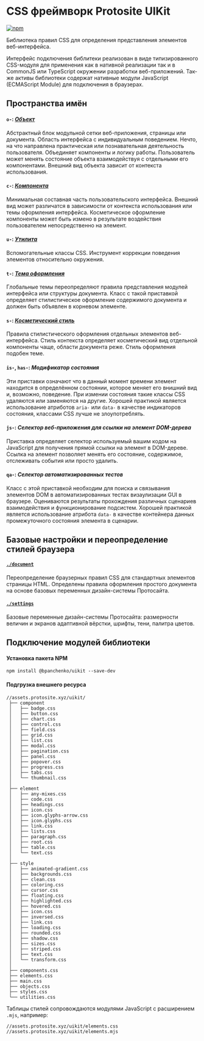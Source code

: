 # CSS фреймворк Protosite UIKit

[![npm](https://img.shields.io/npm/v/@bpanchenko/uikit.svg)](https://www.npmjs.com/package/@bpanchenko/uikit)

Библиотека правил CSS для определения представления элементов веб-интерфейса.

Интерфейс подключения библитеки реализован в виде типизированного CSS-модуля для применения как в нативной реализации так и в CommonJS или
TypeScript окружении разработки веб-приложений. Так-же активы библиотеки содержат нативные модули JavaScript (ECMAScript Module) для
подключения в браузерах.

## Пространства имён

#### `o-`: [_Объект_](https://github.com/BPanchenko/protosite-uikit/tree/master/object)

Абстрактный блок модульной сетки веб-приложения, страницы или документа. Область интерфейса с индивидуальным поведением. Нечто, на что
направлена практическая или познавательная деятельность пользователя. Объединяет компоненты и логику работы. Пользователь может менять
состояние объекта взаимодействуя с отдельными его компонентами. Внешний вид объекта зависит от контекста использования.

#### `c-`: [_Компонента_](https://github.com/BPanchenko/protosite-uikit/tree/master/component)

Минимальная составная часть пользовательского интерфейса. Внешний вид может различатся в зависимости от контекста использования или темы
оформления интерфейса. Косметическое оформление компоненты может быть измено в результате воздействия пользователем непосредственно на
элемент.

#### `u-`: [_Утилита_](https://github.com/BPanchenko/protosite-uikit/tree/master/utility)

Вспомогательные классы CSS. Инструмент коррекции поведения элементов относительно окружения.

#### `t-`: [_Тема оформления_](https://github.com/BPanchenko/protosite-uikit/tree/master/theme)

Глобальные темы переопределяют правила представления модулей интерфейса или структуры документа. Класс с такой приставкой определяет
стилистическое оформление содержимого документа и должен быть объявлен в корневом элементе.

#### `s-`: [_Косметический стиль_](https://github.com/BPanchenko/protosite-uikit/tree/master/style)

Правила стилистического оформления отдельных элементов веб-интерфейса. Стиль контекста определяет косметический вид отдельной компоненты
чаще, области документа реже. Стиль оформления подобен теме.

#### `is-`, `has-`: _Модификатор состояния_

Эти приставки означают что в данный момент времени элемент находится в определённом состоянии, которое меняет его внишний вид и, возможно,
поведение. При измении состояния такие классы CSS удаляются или заменяются на другие. Хорошей практикой является использование атриботов
`aria-` или `data-` в качестве индикаторов состояния, классами CSS лучше не злоупотреблять.

#### `js-`: _Селектор веб-приложения для ссылки на элемент DOM-дерева_

Приставка определяет селектор используемый вашим кодом на JavaScript для получения прямой ссылки на элемент в DOM-дереве. Ссылка на элемент
позволяет менять его состояние, содержимое, отслеживать события или просто удалить.

#### `qa-`: _Селектор автоматизированных тестов_

Класс с этой приставкой необходим для поиска и связывания элементов DOM в автоматизированных тестах визаулизации GUI в браузере. Оцениваются
результаты прохождения различных сценариев взаимодействия и функционирование подсистем. Хорошей практикой является использование атрибота
`data-` в качестве контейнера данных промежуточного состояния элемента в сценарии.

## Базовые настройки и переопределение стилей браузера

#### [`./document`](https://github.com/BPanchenko/protosite-uikit/tree/master/document)

Переопределение браузерных правил CSS для стандартных элементов страницы HTML. Определены правила оформления простого документа на основе
базовых переменных дизайн-системы Протосайта.

#### [`./settings`](https://github.com/BPanchenko/protosite-uikit/tree/master/settings)

Базовые переменные дизайн-системы Протосайта: размерности величин и экранов адаптивной вёрстки, шрифты, тени, палитра цветов.

## Подключение модулей библиотеки

#### Установка пакета NPM

```shell
npm install @bpanchenko/uikit --save-dev
```

#### Подгрузка внешнего ресурса

```
//assets.protosite.xyz/uikit/
 ├── component
 │   ├── badge.css
 │   ├── button.css
 │   ├── chart.css
 │   ├── control.css
 │   ├── field.css
 │   ├── grid.css
 │   ├── list.css
 │   ├── modal.css
 │   ├── pagination.css
 │   ├── panel.css
 │   ├── popover.css
 │   ├── progress.css
 │   ├── tabs.css
 │   └── thumbnail.css
 │
 ├── element
 │   ├── any-mixes.css
 │   ├── code.css
 │   ├── headings.css
 │   ├── icon.css
 │   ├── icon.glyphs-arrow.css
 │   ├── icon.glyphs.css
 │   ├── link.css
 │   ├── lists.css
 │   ├── paragraph.css
 │   ├── root.css
 │   ├── table.css
 │   └── text.css
 │
 ├── style
 │   ├── animated-gradient.css
 │   ├── backgrounds.css
 │   ├── clean.css
 │   ├── coloring.css
 │   ├── cursor.css
 │   ├── floating.css
 │   ├── highlighted.css
 │   ├── hovered.css
 │   ├── icon.css
 │   ├── inversed.css
 │   ├── link.css
 │   ├── loading.css
 │   ├── rounded.css
 │   ├── shadow.css
 │   ├── sizes.css
 │   ├── striped.css
 │   ├── text.css
 │   └── transform.css
 │
 ├── components.css
 ├── elements.css
 ├── main.css
 ├── objects.css
 ├── styles.css
 └── utilities.css
```

Таблицы стилей сопровождаются модулями JavaScript с расширением `.mjs`, например:

```
//assets.protosite.xyz/uikit/elements.css
//assets.protosite.xyz/uikit/elements.mjs
```
